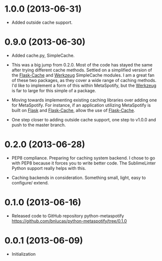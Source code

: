 1.0.0 (2013-06-31)
==================

- Added outside cache support.

0.9.0 (2013-06-30)
==================

- Added cache.py, SimpleCache.

- This was a big jump from 0.2.0. Most of the code has stayed the same after
  trying different cache methods. Settled on a simplified version of the
  [Flask-Cache][fc] and [Werkzeug][wz] SimpleCache modules. I am a great fan of
  these two packages, as they cover a wide range of caching methods. I'd like to
  implement a form of this within MetaSpotify, but the [Werkzeug][wz] is far to
  large for this simple of a package.

- Moving towards implementing existing caching libraries over adding one for
  MetaSpotify. For instance, if an application utilizing MetaSpotify is built on
  [Flask][fl] and [Flask-Cache][fc], allow the use of [Flask-Cache][fc].

- One step closer to adding outside cache support, one step to v1.0.0 and push
  to the master branch.

0.2.0 (2013-06-28)
==================

- PEP8 compliance. Preparing for caching system backend. I chose to go with PEP8
  because it forces you to write better code. The SublimeLinter Python support
  really helps with this.

- Caching backends in consideration. Something small, light, easy to configure/
  extend.

0.1.0 (2013-06-16)
==================

- Released code to GitHub repository python-metaspotify
  https://github.com/bnlucas/python-metaspotify/tree/0.1.0

0.0.1 (2013-06-09)
==================

- Initialization


[fc]: http://pythonhosted.org/Flask-Cache/
[wz]: http://werkzeug.pocoo.org/
[fl]: http://flask.pocoo.org/
